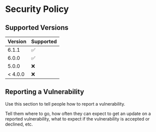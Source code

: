 # Security Policy

## Supported Versions



| Version | Supported          |
| ------- | ------------------ |
| 6.1.1   | :white_check_mark: |
| 6.0.0   | :white_check_mark: |
| 5.0.0   | :x: |
| < 4.0.0   | :x:|

## Reporting a Vulnerability

Use this section to tell people how to report a vulnerability.

Tell them where to go, how often they can expect to get an update on a
reported vulnerability, what to expect if the vulnerability is accepted or
declined, etc.
